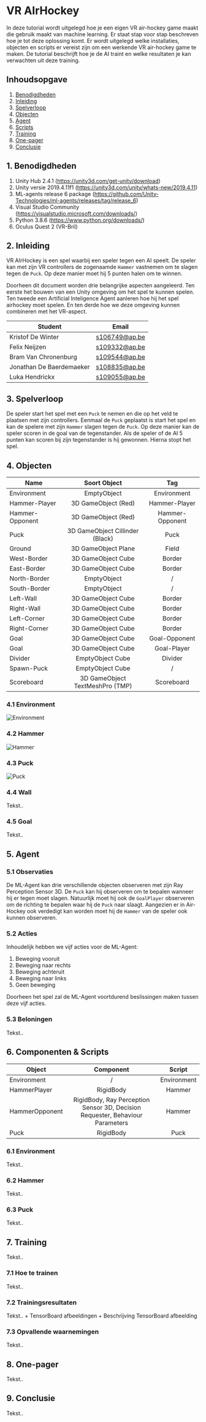 # VR AIrHockey

In deze tutorial wordt uitgelegd hoe je een eigen VR air-hockey game maakt die gebruik maakt van machine learning. Er staat stap voor stap beschreven hoe je tot deze oplossing komt. Er wordt uitgelegd welke installaties, objecten en scripts er vereist zijn om een werkende VR air-hockey game te maken. De tutorial beschrijft hoe je de AI traint en welke resultaten je kan verwachten uit deze training.

## Inhoudsopgave

1. [Benodigdheden](#1-benodigdheden)
1. [Inleiding](#2-inleiding)
1. [Spelverloop](#3-spelverloop)
1. [Objecten](#4-objecten)
1. [Agent](#5-agent)
1. [Scripts](#6-scripts)
1. [Training](#7-training)
1. [One-pager](#8-one-pager)
1. [Conclusie](#9-conclusie)

## 1. Benodigdheden

1. Unity Hub 2.4.1 (<https://unity3d.com/get-unity/download>)
1. Unity versie 2019.4.11f1 (<https://unity3d.com/unity/whats-new/2019.4.11>)
1. ML-agents release 6 package (<https://github.com/Unity-Technologies/ml-agents/releases/tag/release_6>)
1. Visual Studio Community  (<https://visualstudio.microsoft.com/downloads/>)
1. Python 3.8.6 (<https://www.python.org/downloads/>)
1. Oculus Quest 2 (VR-Bril)

## 2. Inleiding

VR AIrHockey is een spel waarbij een speler tegen een AI speelt. De speler kan met zijn VR controllers de zogenaamde `Hammer` vastnemen om te slagen tegen de `Puck`. Op deze manier moet hij 5 punten halen om te winnen.

Doorheen dit document worden drie belangrijke aspecten aangeleerd. Ten eerste het bouwen van een Unity omgeving om het spel te kunnen spelen. Ten tweede een Artificial Inteligence Agent aanleren hoe hij het spel airhockey moet spelen. En ten derde hoe we deze omgeving kunnen combineren met het VR-aspect.

| Student                  | Email           |
|--------------------------|:---------------:|
| Kristof De Winter        | s106749@ap.be   |
| Felix Neijzen            | s109332@ap.be   |
| Bram Van Chronenburg     | s109544@ap.be   |
| Jonathan De Baerdemaeker | s108835@ap.be   |
| Luka Hendrickx           | s109055@ap.be   |

## 3. Spelverloop

De speler start het spel met een `Puck` te nemen en die op het veld te plaatsen met zijn controllers. Eenmaal de `Puck` geplaatst is start het spel en kan de spelere met zijn `Hammer` slagen tegen de `Puck`. Op deze manier kan de speler scoren in de goal van de tegenstander. Als de speler of de AI 5 punten kan scoren bij zijn tegenstander is hij gewonnen. Hierna stopt het spel.

## 4. Objecten

| Name            | Soort Object                    | Tag             |
|-----------------|:-------------------------------:|:---------------:|
| Environment     | EmptyObject                     | Environment     |
| Hammer-Player   | 3D GameObject (Red)             | Hammer-Player   |
| Hammer-Opponent | 3D GameObject (Red)             | Hammer-Opponent |
| Puck            | 3D GameObject Cillinder (Black) | Puck            |
| Ground          | 3D GameObject Plane             | Field           |
| West-Border     | 3D GameObject Cube              | Border          |
| East-Border     | 3D GameObject Cube              | Border          |
| North-Border    | EmptyObject                     | /               |
| South-Border    | EmptyObject                     | /               |
| Left-Wall       | 3D GameObject Cube              | Border          |
| Right-Wall      | 3D GameObject Cube              | Border          |
| Left-Corner     | 3D GameObject Cube              | Border          |
| Right-Corner    | 3D GameObject Cube              | Border          |
| Goal            | 3D GameObject Cube              | Goal-Opponent   |
| Goal            | 3D GameObject Cube              | Goal-Player     |
| Divider         | EmptyObject Cube                | Divider         |
| Spawn-Puck      | EmptyObject Cube                | /               |
| Scoreboard      | 3D GameObject TextMeshPro (TMP) | Scoreboard      |

### 4.1 Environment

![Environment](./img/Environment.png)

### 4.2 Hammer

![Hammer](./img/Hammer.png)

### 4.3 Puck

![Puck](./img/Puck.png)

### 4.4 Wall

Tekst..

### 4.5 Goal

Tekst..

## 5. Agent

### 5.1 Observaties

De ML-Agent kan drie verschillende objecten observeren met zijn Ray Perception Sensor 3D. De `Puck` kan hij observeren om te bepalen wanneer hij er tegen moet slagen. Natuurlijk moet hij ook de `GoalPlayer` observeren om de richting te bepalen waar hij de `Puck` naar slaagt. Aangezien er in Air-Hockey ook verdedigt kan worden moet hij de `Hammer` van de speler ook kunnen observeren.

### 5.2 Acties

Inhoudelijk hebben we vijf acties voor de ML-Agent:

1. Beweging vooruit
1. Beweging naar rechts
1. Beweging achteruit
1. Beweging naar links
1. Geen beweging

Doorheen het spel zal de ML-Agent voortdurend beslissingen maken tussen deze vijf acties.

### 5.3 Beloningen

Tekst..

## 6. Componenten & Scripts

| Object         | Component                                                                       | Script      |
|----------------|:-------------------------------------------------------------------------------:|:-----------:|
| Environment    | /                                                                               | Environment |
| HammerPlayer   | RigidBody                                                                       | Hammer      |
| HammerOpponent | RigidBody, Ray Perception Sensor 3D, Decision Requester, Behaviour Parameters   | Hammer      |
| Puck           | RigidBody                                                                       | Puck        |

### 6.1 Environment

Tekst..

### 6.2 Hammer

Tekst..

### 6.3 Puck

Tekst..

## 7. Training

Tekst..

### 7.1 Hoe te trainen

Tekst..

### 7.2 Trainingsresultaten

Tekst.. + TensorBoard afbeeldingen + Beschrijving TensorBoard afbeelding

### 7.3 Opvallende waarnemingen

Tekst..

## 8. One-pager

Tekst..

## 9. Conclusie

Tekst..
